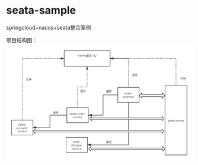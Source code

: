 # seata-sample
springcloud+nacos+seata整合案例

项目结构图：
![](https://github.com/aliyuncluo/seata-sample/blob/master/seata-sample.png)
